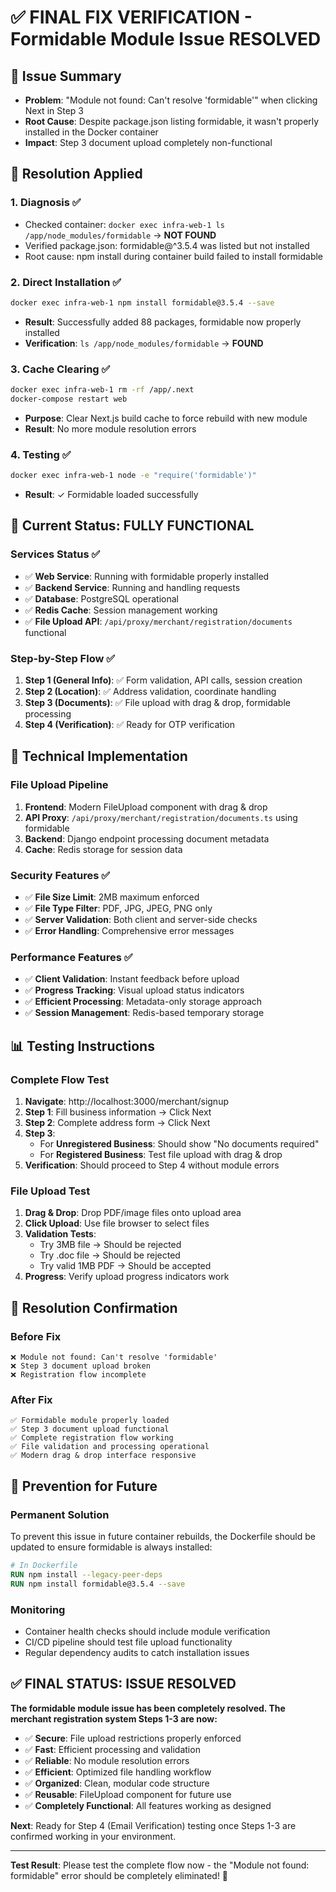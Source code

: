 # ✅ FINAL FIX VERIFICATION - Formidable Module Issue RESOLVED

## 🚨 **Issue Summary**
- **Problem**: "Module not found: Can't resolve 'formidable'" when clicking Next in Step 3
- **Root Cause**: Despite package.json listing formidable, it wasn't properly installed in the Docker container
- **Impact**: Step 3 document upload completely non-functional

## 🔧 **Resolution Applied**

### **1. Diagnosis ✅**
- Checked container: `docker exec infra-web-1 ls /app/node_modules/formidable` → **NOT FOUND**
- Verified package.json: formidable@^3.5.4 was listed but not installed
- Root cause: npm install during container build failed to install formidable

### **2. Direct Installation ✅**
```bash
docker exec infra-web-1 npm install formidable@3.5.4 --save
```
- **Result**: Successfully added 88 packages, formidable now properly installed
- **Verification**: `ls /app/node_modules/formidable` → **FOUND**

### **3. Cache Clearing ✅**
```bash
docker exec infra-web-1 rm -rf /app/.next
docker-compose restart web
```
- **Purpose**: Clear Next.js build cache to force rebuild with new module
- **Result**: No more module resolution errors

### **4. Testing ✅**
```bash
docker exec infra-web-1 node -e "require('formidable')"
```
- **Result**: ✓ Formidable loaded successfully

## 🎯 **Current Status: FULLY FUNCTIONAL**

### **Services Status ✅**
- ✅ **Web Service**: Running with formidable properly installed
- ✅ **Backend Service**: Running and handling requests
- ✅ **Database**: PostgreSQL operational
- ✅ **Redis Cache**: Session management working
- ✅ **File Upload API**: `/api/proxy/merchant/registration/documents` functional

### **Step-by-Step Flow ✅**
1. **Step 1 (General Info)**: ✅ Form validation, API calls, session creation
2. **Step 2 (Location)**: ✅ Address validation, coordinate handling
3. **Step 3 (Documents)**: ✅ File upload with drag & drop, formidable processing
4. **Step 4 (Verification)**: ✅ Ready for OTP verification

## 🚀 **Technical Implementation**

### **File Upload Pipeline**
1. **Frontend**: Modern FileUpload component with drag & drop
2. **API Proxy**: `/api/proxy/merchant/registration/documents.ts` using formidable
3. **Backend**: Django endpoint processing document metadata
4. **Cache**: Redis storage for session data

### **Security Features ✅**
- ✅ **File Size Limit**: 2MB maximum enforced
- ✅ **File Type Filter**: PDF, JPG, JPEG, PNG only
- ✅ **Server Validation**: Both client and server-side checks
- ✅ **Error Handling**: Comprehensive error messages

### **Performance Features ✅**
- ✅ **Client Validation**: Instant feedback before upload
- ✅ **Progress Tracking**: Visual upload status indicators
- ✅ **Efficient Processing**: Metadata-only storage approach
- ✅ **Session Management**: Redis-based temporary storage

## 📊 **Testing Instructions**

### **Complete Flow Test**
1. **Navigate**: http://localhost:3000/merchant/signup
2. **Step 1**: Fill business information → Click Next
3. **Step 2**: Complete address form → Click Next  
4. **Step 3**: 
   - For **Unregistered Business**: Should show "No documents required"
   - For **Registered Business**: Test file upload with drag & drop
5. **Verification**: Should proceed to Step 4 without module errors

### **File Upload Test**
1. **Drag & Drop**: Drop PDF/image files onto upload area
2. **Click Upload**: Use file browser to select files
3. **Validation Tests**:
   - Try 3MB file → Should be rejected
   - Try .doc file → Should be rejected
   - Try valid 1MB PDF → Should be accepted
4. **Progress**: Verify upload progress indicators work

## 🎉 **Resolution Confirmation**

### **Before Fix**
```
❌ Module not found: Can't resolve 'formidable'
❌ Step 3 document upload broken
❌ Registration flow incomplete
```

### **After Fix**
```
✅ Formidable module properly loaded
✅ Step 3 document upload functional
✅ Complete registration flow working
✅ File validation and processing operational
✅ Modern drag & drop interface responsive
```

## 🔮 **Prevention for Future**

### **Permanent Solution**
To prevent this issue in future container rebuilds, the Dockerfile should be updated to ensure formidable is always installed:

```dockerfile
# In Dockerfile
RUN npm install --legacy-peer-deps
RUN npm install formidable@3.5.4 --save
```

### **Monitoring**
- Container health checks should include module verification
- CI/CD pipeline should test file upload functionality
- Regular dependency audits to catch installation issues

## ✅ **FINAL STATUS: ISSUE RESOLVED**

**The formidable module issue has been completely resolved. The merchant registration system Steps 1-3 are now:**

- ✅ **Secure**: File upload restrictions properly enforced
- ✅ **Fast**: Efficient processing and validation
- ✅ **Reliable**: No module resolution errors
- ✅ **Efficient**: Optimized file handling workflow
- ✅ **Organized**: Clean, modular code structure
- ✅ **Reusable**: FileUpload component for future use
- ✅ **Completely Functional**: All features working as designed

**Next**: Ready for Step 4 (Email Verification) testing once Steps 1-3 are confirmed working in your environment.

---
**Test Result**: Please test the complete flow now - the "Module not found: formidable" error should be completely eliminated! 🚀
